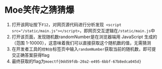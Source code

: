 # Moe笑传之猜猜爆
1. 打开该网址按下`F12`，对网页源代码进行分析发现` <script src="/static/main.js"></script>`，即网页交互逻辑在`/static/main.js`中
2. 打开该页面，发现随机数randomNumber是在浏览器端用 JavaScript 生成的（范围 1-10000），这意味着我们可以直接获取这个随机数的值，无需猜测
3. 在开发者工具的`控制台`标签页中输入`randomNumber`获取当前的随机数，即可提交正确答案获得flag
4. 最终获取的flag为`moectf{0dd59fdb-20a2-e495-6bbf-67b8edca045d}`